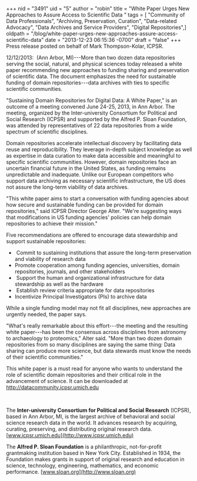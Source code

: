 +++
nid = "3491"
uid = "5"
author = "robin"
title = "White Paper Urges New Approaches to Assure Access to Scientific Data "
tags = [ "Community of Data Professionals", "Archiving, Preservation, Curation", "Data-related Advocacy", "Data Archives and Service Providers", "Digital Repositories",]
oldpath = "/blog/white-paper-urges-new-approaches-assure-access-scientific-data"
date = "2013-12-23 06:15:36 -0700"
draft = "false"
+++
Press release posted on behalf of Mark Thompson-Kolar, ICPSR.

12/12/2013:  (Ann Arbor, MI)---More than two dozen data repositories
serving the social, natural, and physical sciences today released a
white paper recommending new approaches to funding sharing and
preservation of scientific data. The document emphasizes the need for
sustainable funding of domain repositories---data archives with ties to
specific scientific communities.

"Sustaining Domain Repositories for Digital Data: A White Paper," is an
outcome of a meeting convened June 24-25, 2013, in Ann Arbor. The
meeting, organized by the Inter-university Consortium for Political and
Social Research (ICPSR) and supported by the Alfred P. Sloan Foundation,
was attended by representatives of 22 data repositories from a wide
spectrum of scientific disciplines.

Domain repositories accelerate intellectual discovery by facilitating
data reuse and reproducibility. They leverage in-depth subject knowledge
as well as expertise in data curation to make data accessible and
meaningful to specific scientific communities. However, domain
repositories face an uncertain financial future in the United States, as
funding remains unpredictable and inadequate. Unlike our European
competitors who support data archiving as necessary scientific
infrastructure, the US does not assure the long-term viability of data
archives.

"This white paper aims to start a conversation with funding agencies
about how secure and sustainable funding can be provided for domain
repositories," said ICPSR Director George Alter. "We're suggesting ways
that modifications in US funding agencies' policies can help domain
repositories to achieve their mission."

Five recommendations are offered to encourage data stewardship and
support sustainable repositories: 

-    Commit to sustaining institutions that assure the long-term
    preservation and viability of research data
-   Promote cooperation among funding agencies, universities, domain
    repositories, journals, and other stakeholders 
-    Support the human and organizational infrastructure for data
    stewardship as well as the hardware
-    Establish review criteria appropriate for data repositories
-   Incentivize Principal Investigators (PIs) to archive data

While a single funding model may not fit all disciplines, new approaches
are urgently needed, the paper says.

"What's really remarkable about this effort---the meeting and the
resulting white paper---has been the consensus across disciplines from
astronomy to archaeology to proteomics," Alter said. "More than two
dozen domain repositories from so many disciplines are saying the same
thing: Data sharing can produce more science, but data stewards must
know the needs of their scientific communities."

This white paper is a must read for anyone who wants to understand the
role of scientific domain repositories and their critical role in the
advancement of science. It can be downloaded at
<http://datacommunity.icpsr.umich.edu>

 

The **Inter-university Consortium for Political and Social Research**
(ICPSR), based in Ann Arbor, MI, is the largest archive of behavioral
and social science research data in the world. It advances research by
acquiring, curating, preserving, and distributing original research
data. [www.icpsr.umich.edu](http://www.icpsr.umich.edu)

The **Alfred P. Sloan Foundation** is a philanthropic, not-for-profit
grantmaking institution based in New York City. Established in 1934, the
Foundation makes grants in support of original research and education in
science, technology, engineering, mathematics, and economic performance.
[www.sloan.org](http://www.sloan.org)

###

